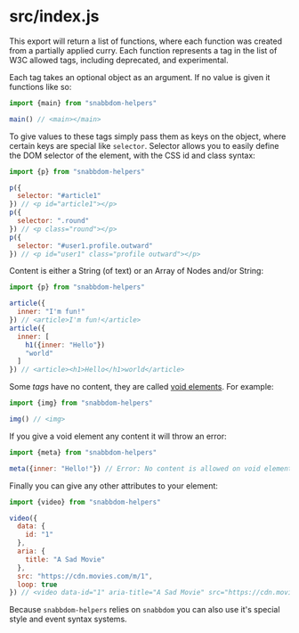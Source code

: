 # src/index.js

This export will return a list of functions, where each function was created from a partially applied curry. Each function represents a tag in the list of W3C allowed tags, including deprecated, and experimental.

Each tag takes an optional object as an argument. If no value is given it functions like so:

``` javascript
import {main} from "snabbdom-helpers"

main() // <main></main>
```

To give values to these tags simply pass them as keys on the object, where certain keys are special like `selector`. Selector allows you to easily define the DOM selector of the element, with the CSS id and class syntax:

``` javascript
import {p} from "snabbdom-helpers"

p({
  selector: "#article1"
}) // <p id="article1"></p>
p({
  selector: ".round"
}) // <p class="round"></p>
p({
  selector: "#user1.profile.outward"
}) // <p id="user1" class="profile outward"></p>
```

Content is either a String (of text) or an Array of Nodes and/or String:



``` javascript
import {p} from "snabbdom-helpers"

article({
  inner: "I'm fun!"
}) // <article>I'm fun!</article>
article({
  inner: [
    h1({inner: "Hello"})
    "world"
  ]
}) // <article><h1>Hello</h1>world</article>
```

Some *tags* have no content, they are called [void elements](https://www.w3.org/TR/html-markup/syntax.html#syntax-elements). For example:

``` javascript
import {img} from "snabbdom-helpers"

img() // <img>
```

If you give a void element any content it will throw an error:

``` javascript
import {meta} from "snabbdom-helpers"

meta({inner: "Hello!"}) // Error: No content is allowed on void element like <meta>
```

Finally you can give any other attributes to your element:

``` javascript
import {video} from "snabbdom-helpers"

video({
  data: {
    id: "1"
  },
  aria: {
    title: "A Sad Movie"
  },
  src: "https://cdn.movies.com/m/1",
  loop: true
}) // <video data-id="1" aria-title="A Sad Movie" src="https://cdn.movies.com/m/1" loop></video>
```

Because `snabbdom-helpers` relies on `snabbdom` you can also use it's special style and event syntax systems.
